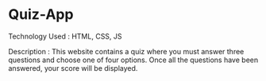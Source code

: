 # Quiz-App

Technology Used : 
            HTML, CSS, JS

Description :
      This website contains a quiz where you must answer three questions and choose one of four options. Once all the questions have been answered, your score will be displayed.
